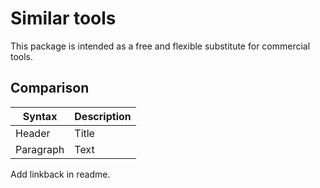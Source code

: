 # Similar tools

This package is intended as a free and flexible substitute for commercial tools.

## Comparison


| Syntax      | Description |
| ----------- | ----------- |
| Header      | Title       |
| Paragraph   | Text        |

Add linkback in readme.